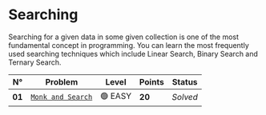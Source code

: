 # Searching

Searching for a given data in some given collection is one of the most fundamental concept in programming. You can learn the most frequently used searching techniques which include Linear Search, Binary Search and Ternary Search.

| N°     | Problem                                          | Level   | Points | Status   |
| ------ | ------------------------------------------------ | ------- | ------ | -------- |
| **01** | [`Monk and Search`](./Monk-and-Search/README.md) | 🟢 EASY | **20** | _Solved_ |
